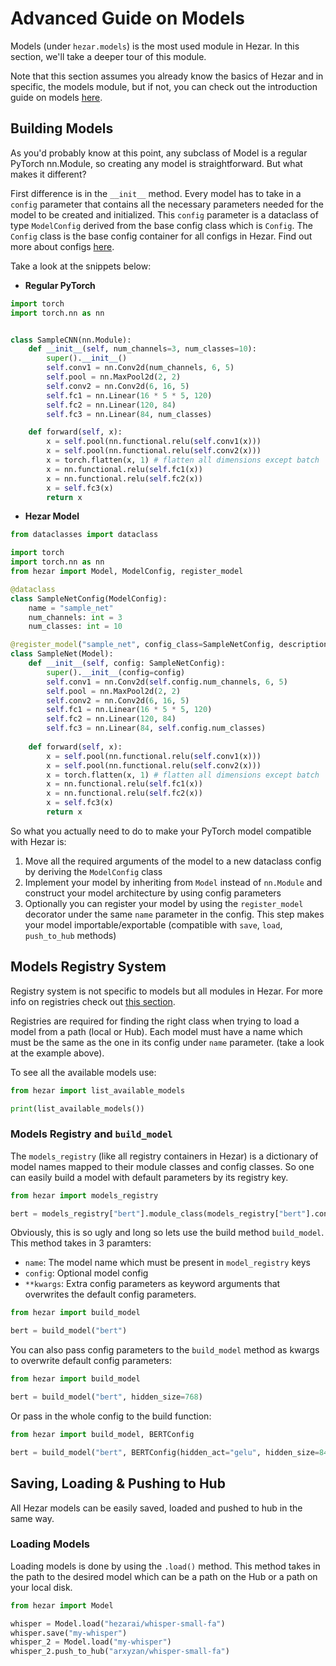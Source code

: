 # Advanced Guide on Models

Models (under `hezar.models`) is the most used module in Hezar. In this section, we'll take a deeper tour of this
module.

Note that this section assumes you already know the basics of Hezar and in specific, the models module, but if not, 
you can check out the introduction guide on models [here](../tutorial/models.md).

## Building Models
As you'd probably know at this point, any subclass of Model is a regular PyTorch nn.Module, so creating any model
is straightforward. But what makes it different?

First difference is in the `__init__` method. Every model has to take in a `config` parameter that contains all the 
necessary parameters needed for the model to be created and initialized. This `config` parameter is a 
dataclass of type `ModelConfig` derived from the base config class which is `Config`. The `Config` class is the
base config container for all configs in Hezar. Find out more about 
configs [here](hezar_architecture.md/#concept-1-configurable-modules).

Take a look at the snippets below:

- **Regular PyTorch**
```python
import torch
import torch.nn as nn


class SampleCNN(nn.Module):
    def __init__(self, num_channels=3, num_classes=10):
        super().__init__()
        self.conv1 = nn.Conv2d(num_channels, 6, 5)
        self.pool = nn.MaxPool2d(2, 2)
        self.conv2 = nn.Conv2d(6, 16, 5)
        self.fc1 = nn.Linear(16 * 5 * 5, 120)
        self.fc2 = nn.Linear(120, 84)
        self.fc3 = nn.Linear(84, num_classes)

    def forward(self, x):
        x = self.pool(nn.functional.relu(self.conv1(x)))
        x = self.pool(nn.functional.relu(self.conv2(x)))
        x = torch.flatten(x, 1) # flatten all dimensions except batch
        x = nn.functional.relu(self.fc1(x))
        x = nn.functional.relu(self.fc2(x))
        x = self.fc3(x)
        return x
```

- **Hezar Model**
```python
from dataclasses import dataclass

import torch
import torch.nn as nn
from hezar import Model, ModelConfig, register_model

@dataclass
class SampleNetConfig(ModelConfig):
    name = "sample_net"
    num_channels: int = 3
    num_classes: int = 10

@register_model("sample_net", config_class=SampleNetConfig, description="My simple CNN network")
class SampleNet(Model):
    def __init__(self, config: SampleNetConfig):
        super().__init__(config=config)
        self.conv1 = nn.Conv2d(self.config.num_channels, 6, 5)
        self.pool = nn.MaxPool2d(2, 2)
        self.conv2 = nn.Conv2d(6, 16, 5)
        self.fc1 = nn.Linear(16 * 5 * 5, 120)
        self.fc2 = nn.Linear(120, 84)
        self.fc3 = nn.Linear(84, self.config.num_classes)
    
    def forward(self, x):
        x = self.pool(nn.functional.relu(self.conv1(x)))
        x = self.pool(nn.functional.relu(self.conv2(x)))
        x = torch.flatten(x, 1) # flatten all dimensions except batch
        x = nn.functional.relu(self.fc1(x))
        x = nn.functional.relu(self.fc2(x))
        x = self.fc3(x)
        return x
```
So what you actually need to do to make your PyTorch model compatible with Hezar is:
1. Move all the required arguments of the model to a new dataclass config by deriving the `ModelConfig` class
2. Implement your model by inheriting from `Model` instead of `nn.Module` and construct your model architecture by using config parameters
3. Optionally you can register your model by using the `register_model` decorator under the same `name` parameter  in the config. This step makes your model importable/exportable (compatible with `save`, `load`, `push_to_hub` methods) 


## Models Registry System
Registry system is not specific to models but all modules in Hezar. For more info on registries check out [this section](hezar_architecture.md/#concept-2-modules-registries).

Registries are required for finding the right class when trying to load a model from a path (local or Hub). Each model must
have a name which must be the same as the one in its config under `name` parameter. (take a look at the example above).

To see all the available models use:
```python
from hezar import list_available_models

print(list_available_models())
```

### Models Registry and `build_model`
The `models_registry` (like all registry containers in Hezar) is a dictionary of model names mapped to their module classes 
and config classes. So one can easily build a model with default parameters by its registry key.

```python
from hezar import models_registry

bert = models_registry["bert"].module_class(models_registry["bert"].config_class())
```
Obviously, this is so ugly and long so lets use the build method `build_model`. This method takes in 3 paramters:
- `name`: The model name which must be present in `model_registry` keys
- `config`: Optional model config
- `**kwargs`: Extra config parameters as keyword arguments that overwrites the default config parameters.
```python
from hezar import build_model

bert = build_model("bert")
```
You can also pass config parameters to the `build_model` method as kwargs to overwrite default config parameters:
```python
from hezar import build_model

bert = build_model("bert", hidden_size=768)
```
Or pass in the whole config to the build function:
```python
from hezar import build_model, BERTConfig

bert = build_model("bert", BERTConfig(hidden_act="gelu", hidden_size=840))
```

## Saving, Loading & Pushing to Hub
All Hezar models can be easily saved, loaded and pushed to hub in the same way.

### Loading Models
Loading models is done by using the `.load()` method. This method takes in the path to the desired model which can be 
a path on the Hub or a path on your local disk. 
```python
from hezar import Model

whisper = Model.load("hezarai/whisper-small-fa")
whisper.save("my-whisper")
whisper_2 = Model.load("my-whisper")
whisper_2.push_to_hub("arxyzan/whisper-small-fa")
```

